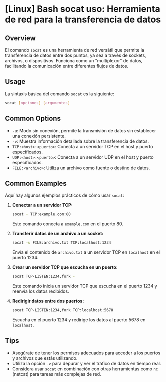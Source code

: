 # [Linux] Bash socat uso: Herramienta de red para la transferencia de datos

## Overview
El comando `socat` es una herramienta de red versátil que permite la transferencia de datos entre dos puntos, ya sea a través de sockets, archivos, o dispositivos. Funciona como un "multiplexor" de datos, facilitando la comunicación entre diferentes flujos de datos.

## Usage
La sintaxis básica del comando `socat` es la siguiente:

```bash
socat [opciones] [argumentos]
```

## Common Options
- `-u`: Modo sin conexión, permite la transmisión de datos sin establecer una conexión persistente.
- `-v`: Muestra información detallada sobre la transferencia de datos.
- `TCP:<host>:<puerto>`: Conecta a un servidor TCP en el host y puerto especificados.
- `UDP:<host>:<puerto>`: Conecta a un servidor UDP en el host y puerto especificados.
- `FILE:<archivo>`: Utiliza un archivo como fuente o destino de datos.

## Common Examples
Aquí hay algunos ejemplos prácticos de cómo usar `socat`:

1. **Conectar a un servidor TCP:**
   ```bash
   socat - TCP:example.com:80
   ```
   Este comando conecta a `example.com` en el puerto 80.

2. **Transferir datos de un archivo a un socket:**
   ```bash
   socat -u FILE:archivo.txt TCP:localhost:1234
   ```
   Envía el contenido de `archivo.txt` a un servidor TCP en `localhost` en el puerto 1234.

3. **Crear un servidor TCP que escucha en un puerto:**
   ```bash
   socat TCP-LISTEN:1234,fork - 
   ```
   Este comando inicia un servidor TCP que escucha en el puerto 1234 y reenvía los datos recibidos.

4. **Redirigir datos entre dos puertos:**
   ```bash
   socat TCP-LISTEN:1234,fork TCP:localhost:5678
   ```
   Escucha en el puerto 1234 y redirige los datos al puerto 5678 en `localhost`.

## Tips
- Asegúrate de tener los permisos adecuados para acceder a los puertos y archivos que estás utilizando.
- Utiliza la opción `-v` para depurar y ver el tráfico de datos en tiempo real.
- Considera usar `socat` en combinación con otras herramientas como `nc` (netcat) para tareas más complejas de red.